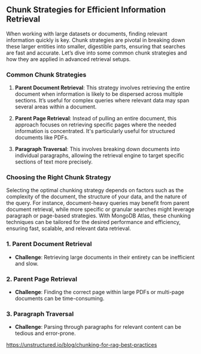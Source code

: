 ## Chunk Strategies for Efficient Information Retrieval

When working with large datasets or documents, finding relevant information quickly is key. Chunk strategies are pivotal in breaking down these larger entities into smaller, digestible parts, ensuring that searches are fast and accurate. Let’s dive into some common chunk strategies and how they are applied in advanced retrieval setups.

### Common Chunk Strategies

1. **Parent Document Retrieval**: This strategy involves retrieving the entire document when information is likely to be dispersed across multiple sections. It’s useful for complex queries where relevant data may span several areas within a document.
   
2. **Parent Page Retrieval**: Instead of pulling an entire document, this approach focuses on retrieving specific pages where the needed information is concentrated. It's particularly useful for structured documents like PDFs.

3. **Paragraph Traversal**: This involves breaking down documents into individual paragraphs, allowing the retrieval engine to target specific sections of text more precisely.

### Choosing the Right Chunk Strategy

Selecting the optimal chunking strategy depends on factors such as the complexity of the document, the structure of your data, and the nature of the query. For instance, document-heavy queries may benefit from parent document retrieval, while more specific or granular searches might leverage paragraph or page-based strategies. With MongoDB Atlas, these chunking techniques can be tailored for the desired performance and efficiency, ensuring fast, scalable, and relevant data retrieval.

### 1. Parent Document Retrieval
- **Challenge**: Retrieving large documents in their entirety can be inefficient and slow.

### 2. Parent Page Retrieval
- **Challenge**: Finding the correct page within large PDFs or multi-page documents can be time-consuming.

### 3. Paragraph Traversal
- **Challenge**: Parsing through paragraphs for relevant content can be tedious and error-prone.



https://unstructured.io/blog/chunking-for-rag-best-practices
